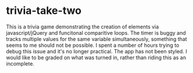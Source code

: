 # trivia-take-two

This is a trivia game demonstrating the creation of elements via javascript/jQuery and funcitonal comparitive loops. The timer is buggy and tracks multiple values for the same variable simultaneously, something that seems to me should not be possible. I spent a number of hours trying to debug this issue and it's no longer practical. The app has not been styled. I would like to be graded on what was turned in, rather than riding this as an incomplete.
